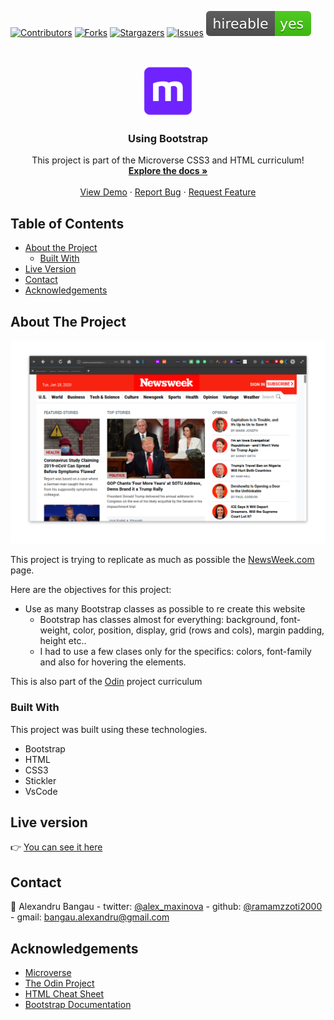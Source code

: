 <!--
*** Thanks for checking out this README Template. If you have a suggestion that would
*** make this better, please fork the repo and create a pull request or simply open
*** an issue with the tag "enhancement".
*** Thanks again! Now go create something AMAZING! :D
-->

<!-- PROJECT SHIELDS -->
<!--
*** I'm using markdown "reference style" links for readability.
*** Reference links are enclosed in brackets [ ] instead of parentheses ( ).
*** See the bottom of this document for the declaration of the reference variables
*** for contributors-url, forks-url, etc. This is an optional, concise syntax you may use.
*** https://www.markdownguide.org/basic-syntax/#reference-style-links
-->
[![Contributors][contributors-shield]][contributors-url]
[![Forks][forks-shield]][forks-url]
[![Stargazers][stars-shield]][stars-url]
[![Issues][issues-shield]][issues-url]
![Hireable](/pics/readme/yes.svg)

<!-- PROJECT LOGO -->
<br />
<p align="center">
  <a href="https://github.com/rammazzoti2000/Using-Bootstrap">
    <img src="/pics/readme/microverse.png" alt="Logo" width="80" height="80">
  </a>

  <h3 align="center">Using Bootstrap</h3>

  <p align="center">
    This project is part of the Microverse CSS3 and HTML curriculum!
    <br />
    <a href="https://github.com/rammazzoti2000/Using-Bootstrap/issues"><strong>Explore the docs »</strong></a>
    <br />
    <br />
    <a href="https://rawcdn.githack.com/rammazzoti2000/Using-Bootstrap/855acf32f93752e4480ebc9a456e67a27df02eb1/index.html">View Demo</a>
    ·
    <a href="https://github.com/rammazzoti2000/Using-Bootstrap/issues">Report Bug</a>
    ·
    <a href="https://github.com/rammazzoti2000/Using-Bootstrap/issues">Request Feature</a>
  </p>
</p>

<!-- TABLE OF CONTENTS -->
## Table of Contents

* [About the Project](#about-the-project)
  * [Built With](#built-with)
* [Live Version](#live-version)
* [Contact](#contact)
* [Acknowledgements](#acknowledgements)

<!-- ABOUT THE PROJECT -->
## About The Project

[![Product Name Screen Shot][product-screenshot]](pics/readme/screenshot.png)

This project is trying to replicate as much as possible the [NewsWeek.com](https://www.newsweek.com/) page.

Here are the objectives for this project:
* Use as many Bootstrap classes as possible to re create this website
	* Bootstrap has classes almost for everything: background, font-weight, color, position, display, grid (rows and cols), margin padding, height etc..
	* I had to use a few clases only for the specifics: colors, font-family and also for hovering the elements.

This is also part of the [Odin](https://www.theodinproject.com/courses/html5-and-css3/lessons/using-bootstrap) project curriculum

### Built With
This project was built using these technologies.
* Bootstrap
* HTML
* CSS3
* Stickler
* VsCode

<!-- LIVE VERSION -->
## Live version

:point_right:  [You can see it here](https://rawcdn.githack.com/rammazzoti2000/Using-Bootstrap/855acf32f93752e4480ebc9a456e67a27df02eb1/index.html)

<!-- CONTACT -->
## Contact

👤 Alexandru Bangau - twitter: [@alex_maxinova](https://twitter.com/alex_maxinova) - github: [@ramamzzoti2000](https://github.com/rammazzoti2000) - gmail: bangau.alexandru@gmail.com


<!-- ACKNOWLEDGEMENTS -->
## Acknowledgements
* [Microverse](https://www.microverse.org/)
* [The Odin Project](https://www.theodinproject.com/)
* [HTML Cheat Sheet](https://htmlcheatsheet.com/js/)
* [Bootstrap Documentation](https://getbootstrap.com/docs/4.3/getting-started/introduction/)

<!-- MARKDOWN LINKS & IMAGES -->
<!-- https://www.markdownguide.org/basic-syntax/#reference-style-links -->
[contributors-shield]: https://img.shields.io/github/contributors/rammazzoti2000/Using-Bootstrap.svg?style=flat-square
[contributors-url]: https://github.com/rammazzoti2000/Using-Bootstrap/graphs/contributors
[forks-shield]: https://img.shields.io/github/forks/rammazzoti2000/Using-Bootstrap.svg?style=flat-square
[forks-url]: https://github.com/rammazzoti2000/Using-Bootstrap/network/members
[stars-shield]: https://img.shields.io/github/stars/rammazzoti2000/Using-Bootstrap.svg?style=flat-square
[stars-url]: https://github.com/rammazzoti2000/Using-Bootstrap/stargazers
[issues-shield]: https://img.shields.io/github/issues/rammazzoti2000/Using-Bootstrap.svg?style=flat-square
[issues-url]: https://github.com/rammazzoti2000/Using-Bootstrap/issues
[product-screenshot]: /pics/readme/screenshot.png
